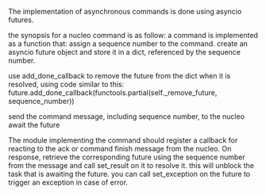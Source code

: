The implementation of asynchronous commands is done using asyncio futures.

the synopsis for a nucleo command is as follow:
a command is implemented as a function that:
assign a sequence number to the command.
create an asyncio future object and store it in a dict, referenced by the sequence number.

use add_done_callback to remove the future from the dict when it is resolved, using code similar to this:
future.add_done_callback(functools.partial(self._remove_future, sequence_number))

send the command message, including sequence number, to the nucleo
await the future

The module implementing the command should register a callback for reacting to the ack or command finish message from the nucleo.
On response, retrieve the corresponding future using the sequence number from the message and call set_result on it to resolve it.
this will unblock the task that is awaiting the future.
you can call set_exception on the future to trigger an exception in case of error.


